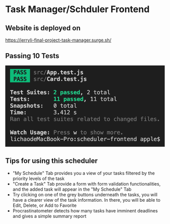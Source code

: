 # Task Manager/Schduler Frontend

## Website is deployed on
https://jerryli-final-project-task-manager.surge.sh/

## Passing 10 Tests

![Passing 10 Tests](10TestsPassed.png)

## Tips for using this scheduler

- "My Schedule" Tab provides you a view of your tasks filtered by the priority levels of the task
- "Create a Task" Tab provide a form with form validation functionalities, and the added task will appear in the "My Schedule" Tab
- Try clicking on one of the grey buttons underneath the tasks, you will have a clearer view of the task information. In there, you will be able to Edit, Delete, or Add to Favorite
- Procrastinatometer detects how many tasks have imminent deadlines and gives a simple summary report
